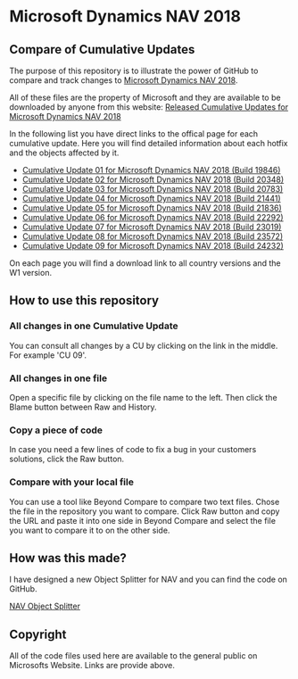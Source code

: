 # Microsoft Dynamics NAV 2018
## Compare of Cumulative Updates

The purpose of this repository is to illustrate the power of GitHub to compare and track changes to [Microsoft Dynamics NAV 2018](https://docs.microsoft.com/en-us/dynamics-nav/). 

All of these files are the property of Microsoft and they are available to be downloaded by anyone from this website: [Released Cumulative Updates for Microsoft Dynamics NAV 2018](https://support.microsoft.com/en-us/help/4072483/released-cumulative-updates-for-microsoft-dynamics-nav-2018)

In the following list you have direct links to the offical page for each cumulative update. Here you will find detailed information about each hotfix and the objects affected by it. 

- [Cumulative Update 01 for Microsoft Dynamics NAV 2018 (Build 19846)](https://support.microsoft.com/en-us/help/4058601/cumulative-update-01-for-microsoft-dynamics-nav-2018-build-19846)
- [Cumulative Update 02 for Microsoft Dynamics NAV 2018 (Build 20348)](https://support.microsoft.com/en-us/help/4078580/cumulative-update-02-for-microsoft-dynamics-nav-2018-build-20348)
- [Cumulative Update 03 for Microsoft Dynamics NAV 2018 (Build 20783)](https://support.microsoft.com/en-us/help/4091307/cumulative-update-03-for-microsoft-dynamics-nav-2018-build-20783)
- [Cumulative Update 04 for Microsoft Dynamics NAV 2018 (Build 21441)](https://support.microsoft.com/en-us/help/4100770/cumulative-update-04-for-microsoft-dynamics-nav-2018-build-21441)
- [Cumulative Update 05 for Microsoft Dynamics NAV 2018 (Build 21836)](https://support.microsoft.com/en-us/help/4171921/cumulative-update-05-for-microsoft-dynamics-nav-2018-build-21836)
- [Cumulative Update 06 for Microsoft Dynamics NAV 2018 (Build 22292)](https://support.microsoft.com/en-us/help/4337675/cumulative-update-06-for-microsoft-dynamics-nav-2018-build-22292)
- [Cumulative Update 07 for Microsoft Dynamics NAV 2018 (Build 23019)](https://support.microsoft.com/en-us/help/4341448/cumulative-update-07-for-microsoft-dynamics-nav-2018-build-23019)
- [Cumulative Update 08 for Microsoft Dynamics NAV 2018 (Build 23572)](https://support.microsoft.com/en-us/help/4346807/cumulative-update-08-for-microsoft-dynamics-nav-2018-build-23572)
- [Cumulative Update 09 for Microsoft Dynamics NAV 2018 (Build 24232)](https://support.microsoft.com/en-us/help/4462649/cumulative-update-09-for-microsoft-dynamics-nav-2018-build-24232)

On each page you will find a download link to all country versions and the W1 version. 

## How to use this repository

### All changes in one Cumulative Update

You can consult all changes by a CU by clicking on the link in the middle. For example 'CU 09'. 

### All changes in one file

Open a specific file by clicking on the file name to the left. Then click the Blame button between Raw and History. 

### Copy a piece of code

In case you need a few lines of code to fix a bug in your customers solutions, click the Raw button.

### Compare with your local file

You can use a tool like Beyond Compare to compare two text files. Chose the file in the repository you want to compare. Click Raw button and copy the URL and paste it into one side in Beyond Compare and select the file you want to compare it to on the other side. 

## How was this made?

I have designed a new Object Splitter for NAV and you can find the code on GitHub.

[NAV Object Splitter](https://github.com/finnpedersenkazes/NAV_Object_Splitter)

## Copyright

All of the code files used here are available to the general public on Microsofts Website. Links are provide above.  
